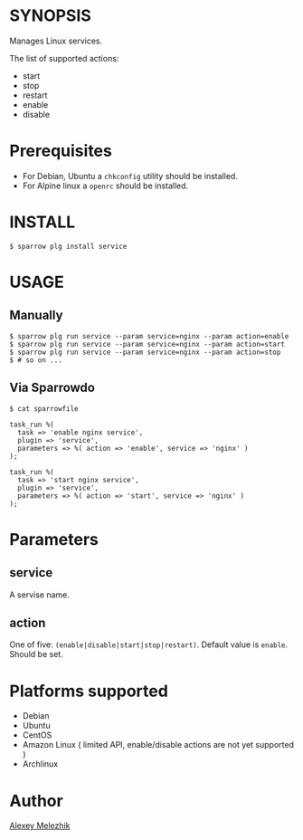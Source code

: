 # SYNOPSIS

Manages Linux services.

The list of supported actions:

* start
* stop
* restart
* enable
* disable

# Prerequisites

* For Debian, Ubuntu a `chkconfig` utility should be installed.
* For Alpine linux a `openrc` should be installed.

# INSTALL

    $ sparrow plg install service


# USAGE


## Manually


    $ sparrow plg run service --param service=nginx --param action=enable
    $ sparrow plg run service --param service=nginx --param action=start
    $ sparrow plg run service --param service=nginx --param action=stop
    $ # so on ...


## Via Sparrowdo

    $ cat sparrowfile

    task_run %(
      task => 'enable nginx service',
      plugin => 'service',
      parameters => %( action => 'enable', service => 'nginx' )
    );
    
    task_run %(
      task => 'start nginx service',
      plugin => 'service',
      parameters => %( action => 'start', service => 'nginx' )
    );
        

# Parameters

## service

A servise name.


## action

One of five: `(enable|disable|start|stop|restart)`. Default value is `enable`. Should be set.

# Platforms supported

* Debian
* Ubuntu
* CentOS
* Amazon Linux ( limited API, enable/disable actions are not yet supported )
* Archlinux

# Author

[Alexey Melezhik](mailto:melezhik@gmail.com)


